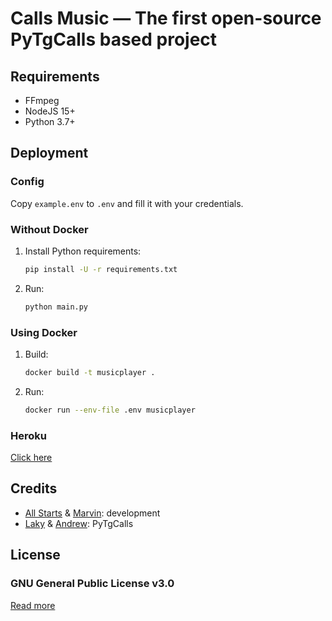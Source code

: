 # Calls Music — The first open-source PyTgCalls based project

## Requirements

- FFmpeg
- NodeJS 15+
- Python 3.7+

## Deployment

### Config

Copy `example.env` to `.env` and fill it with your credentials.

### Without Docker

1. Install Python requirements:
   ```bash
   pip install -U -r requirements.txt
   ```
2. Run:
   ```bash
   python main.py
   ```

### Using Docker

1. Build:
   ```bash
   docker build -t musicplayer .
   ```
2. Run:
   ```bash
   docker run --env-file .env musicplayer
   ```

### Heroku

[Click here](https://github.com/anehajahlu/callsmusicheroku)


## Credits

- [All Starts](https://github.com/anehajahlu) & [Marvin](https://github.com/BlackStoneReborn): development
- [Laky](https://github.com/Laky-64) & [Andrew](https://github.com/AndrewLaneX): PyTgCalls

## License

### GNU General Public License v3.0
[Read more](http://www.gnu.org/licenses/#GPL)
